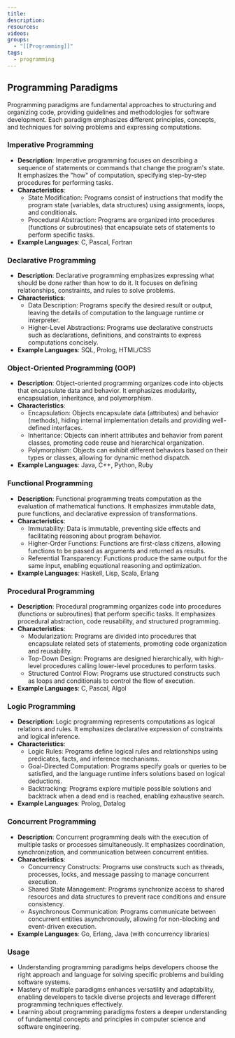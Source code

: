 ```yaml
---
title: 
description: 
resources: 
videos: 
groups:
  - "[[Programming]]"
tags:
  - programming
---
```

## Programming Paradigms

Programming paradigms are fundamental approaches to structuring and organizing code, providing guidelines and methodologies for software development. Each paradigm emphasizes different principles, concepts, and techniques for solving problems and expressing computations.

### Imperative Programming

- **Description**: Imperative programming focuses on describing a sequence of statements or commands that change the program's state. It emphasizes the "how" of computation, specifying step-by-step procedures for performing tasks.
- **Characteristics**:
  - State Modification: Programs consist of instructions that modify the program state (variables, data structures) using assignments, loops, and conditionals.
  - Procedural Abstraction: Programs are organized into procedures (functions or subroutines) that encapsulate sets of statements to perform specific tasks.
- **Example Languages**: C, Pascal, Fortran

### Declarative Programming

- **Description**: Declarative programming emphasizes expressing what should be done rather than how to do it. It focuses on defining relationships, constraints, and rules to solve problems.
- **Characteristics**:
  - Data Description: Programs specify the desired result or output, leaving the details of computation to the language runtime or interpreter.
  - Higher-Level Abstractions: Programs use declarative constructs such as declarations, definitions, and constraints to express computations concisely.
- **Example Languages**: SQL, Prolog, HTML/CSS

### Object-Oriented Programming (OOP)

- **Description**: Object-oriented programming organizes code into objects that encapsulate data and behavior. It emphasizes modularity, encapsulation, inheritance, and polymorphism.
- **Characteristics**:
  - Encapsulation: Objects encapsulate data (attributes) and behavior (methods), hiding internal implementation details and providing well-defined interfaces.
  - Inheritance: Objects can inherit attributes and behavior from parent classes, promoting code reuse and hierarchical organization.
  - Polymorphism: Objects can exhibit different behaviors based on their types or classes, allowing for dynamic method dispatch.
- **Example Languages**: Java, C++, Python, Ruby

### Functional Programming

- **Description**: Functional programming treats computation as the evaluation of mathematical functions. It emphasizes immutable data, pure functions, and declarative expression of transformations.
- **Characteristics**:
  - Immutability: Data is immutable, preventing side effects and facilitating reasoning about program behavior.
  - Higher-Order Functions: Functions are first-class citizens, allowing functions to be passed as arguments and returned as results.
  - Referential Transparency: Functions produce the same output for the same input, enabling equational reasoning and optimization.
- **Example Languages**: Haskell, Lisp, Scala, Erlang

### Procedural Programming

- **Description**: Procedural programming organizes code into procedures (functions or subroutines) that perform specific tasks. It emphasizes procedural abstraction, code reusability, and structured programming.
- **Characteristics**:
  - Modularization: Programs are divided into procedures that encapsulate related sets of statements, promoting code organization and reusability.
  - Top-Down Design: Programs are designed hierarchically, with high-level procedures calling lower-level procedures to perform tasks.
  - Structured Control Flow: Programs use structured constructs such as loops and conditionals to control the flow of execution.
- **Example Languages**: C, Pascal, Algol

### Logic Programming

- **Description**: Logic programming represents computations as logical relations and rules. It emphasizes declarative expression of constraints and logical inference.
- **Characteristics**:
  - Logic Rules: Programs define logical rules and relationships using predicates, facts, and inference mechanisms.
  - Goal-Directed Computation: Programs specify goals or queries to be satisfied, and the language runtime infers solutions based on logical deductions.
  - Backtracking: Programs explore multiple possible solutions and backtrack when a dead end is reached, enabling exhaustive search.
- **Example Languages**: Prolog, Datalog

### Concurrent Programming

- **Description**: Concurrent programming deals with the execution of multiple tasks or processes simultaneously. It emphasizes coordination, synchronization, and communication between concurrent entities.
- **Characteristics**:
  - Concurrency Constructs: Programs use constructs such as threads, processes, locks, and message passing to manage concurrent execution.
  - Shared State Management: Programs synchronize access to shared resources and data structures to prevent race conditions and ensure consistency.
  - Asynchronous Communication: Programs communicate between concurrent entities asynchronously, allowing for non-blocking and event-driven execution.
- **Example Languages**: Go, Erlang, Java (with concurrency libraries)

### Usage

- Understanding programming paradigms helps developers choose the right approach and language for solving specific problems and building software systems.
- Mastery of multiple paradigms enhances versatility and adaptability, enabling developers to tackle diverse projects and leverage different programming techniques effectively.
- Learning about programming paradigms fosters a deeper understanding of fundamental concepts and principles in computer science and software engineering.
